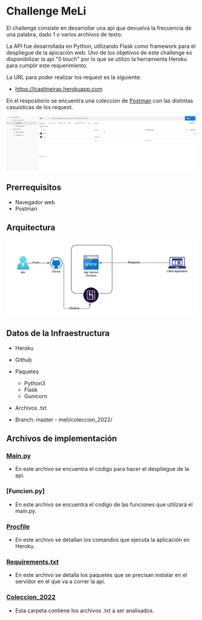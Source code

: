 #  Challenge MeLi 


El challenge consiste en desarrollar una api que devuelva la frecuencia de una palabra, dado 1 o varios archivos de texto.

La API fue desarrollada en Python, utilizando Flask como framework para el despliegue de la apicación web.
Uno de los objetivos de este challenge es disponibilizar la api "0 touch" por lo que se utilizo la herramienta Heroku para cumplir este requerimiento.

La URL para poder realizar los request es la siguiente:
  * https://lcastineiras.herokuapp.com
  
En el respositorio se encuentra una coleccion de [Postman](https://github.com/lcastineiras/meli/blob/9ceccb7cf7ca74c91bcaac04c3c08e09d8d1360c/Docs/meli-frequency.postman_collection.json) con las distintas casuisticas de los request.



<p align="center">
<img src="Docs/Multimedia1.gif" width="900" alt="Funcionamiento de la api" />
</p>


## Prerrequisitos  

- Navegador web
- Postman


## Arquitectura

<p align="center">
<img src="Docs/Diagrama.jpeg" width="900" alt="Funcionamiento de la api" />
</p>

## Datos de la Infraestructura

* Heroku
* Github


* Paquetes
  * Python3
  * Flask
  * Gunicorn

* Archivos .txt
 * Branch: master - meli/coleccion_2022/


## Archivos de implementación

### [Main.py](https://github.com/lcastineiras/meli/blob/49cc1c3bda1d59b883b3d4e433a3065e142d0086/main.py)

 * En este archivo se encuentra el código para hacer el despliegue de la api.
 
### [Funcion.py]

* En este archivo se encuentra el codigo de las funciones que utilizará el main.py.

### [Procfile](https://github.com/lcastineiras/meli/blob/49cc1c3bda1d59b883b3d4e433a3065e142d0086/Procfile)

* En este archivo se detallan los comandos que ejecuta la aplicación en Heroku.

### [Requirements.txt](https://github.com/lcastineiras/meli/blob/49cc1c3bda1d59b883b3d4e433a3065e142d0086/requirements.txt)

* En este archivo se detalla los paquetes que se precisan instalar en el servidor en el que va a correr la api.

### [Coleccion_2022](https://github.com/lcastineiras/meli/tree/49cc1c3bda1d59b883b3d4e433a3065e142d0086/coleccion_2022)

* Esta carpeta contiene los archivos .txt a ser analisados.



